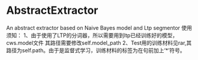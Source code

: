 # AbstractExtractor
An abstract extractor based on Naive Bayes model and Ltp segmentor
使用须知：
1、由于使用了LTP的分词器，所以需要用到ltp已经训练好的模型，cws.model文件
  其路径需要修改self.model_path
2、Test用的训练材料见rar,其路径为self.path。由于是监督式学习，训练材料的标签为在句前加上‘*’符号。
